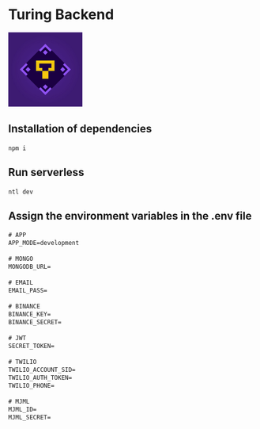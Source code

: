 # Turing Backend


<img src="./assets/turing-logo.jpeg" alt="Turing Wallet" style="height: 150px; width:150px;"/>

## Installation of dependencies


```
npm i
```

## Run serverless


```
ntl dev
```

## Assign the environment variables in the .env file

```
# APP
APP_MODE=development

# MONGO
MONGODB_URL=

# EMAIL
EMAIL_PASS=

# BINANCE
BINANCE_KEY=
BINANCE_SECRET=

# JWT
SECRET_TOKEN=

# TWILIO
TWILIO_ACCOUNT_SID=
TWILIO_AUTH_TOKEN=
TWILIO_PHONE=

# MJML
MJML_ID=
MJML_SECRET=
```
